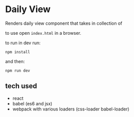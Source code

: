 # Daily View

Renders daily view component that takes in collection of

to use open `index.html` in a browser.

to run in dev run:

`npm install`

and then:

`npm run dev`


## tech used
- react
- babel (es6 and jsx)
- webpack with various loaders (css-loader babel-loader)
